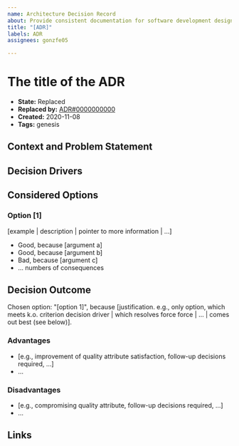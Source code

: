 ```yaml
---
name: Architecture Decision Record
about: Provide consistent documentation for software development design guidance.
title: "[ADR]"
labels: ADR
assignees: gonzfe05

---
```


# The title of the ADR

- **State:** Replaced
- **Replaced by:** [ADR#0000000000](../ADRs/../adrs/0000000000/README.md)
- **Created:** 2020-11-08
- **Tags:** genesis

<!--
Technical Story: [description | ticket/issue URL]
-->

## Context and Problem Statement

<!--
Describe the context and problem statement, e.g., in free form using two to
three sentences. You may want to articulate the problem in form of a question.
-->

## Decision Drivers

<!--
* [driver 1, e.g., a force, facing concern, …]
* [driver 2, e.g., a force, facing concern, …]
* … numbers of drivers can vary
-->

## Considered Options

### Option [1]

[example | description | pointer to more information | …]

- Good, because [argument a]
- Good, because [argument b]
- Bad, because [argument c]
- … numbers of consequences

## Decision Outcome

Chosen option: "[option 1]", because [justification. e.g., only option, which
meets k.o. criterion decision driver | which resolves force force | … | comes
out best (see below)].

### Advantages

- [e.g., improvement of quality attribute satisfaction, follow-up decisions
  required, …]
- …

### Disadvantages

- [e.g., compromising quality attribute, follow-up decisions required, …]
- …

## Links

<!--
* [link name](the link)
* … numbers of links can vary
-->
